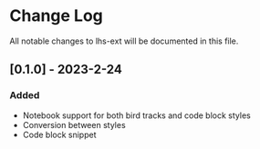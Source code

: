 # Change Log

All notable changes to lhs-ext will be documented in this file.

## [0.1.0] - 2023-2-24

### Added

- Notebook support for both bird tracks and code block styles
- Conversion between styles
- Code block snippet